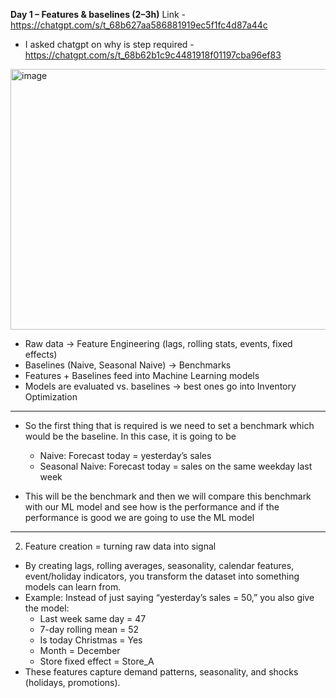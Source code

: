 **Day 1 – Features & baselines (2–3h)** Link - https://chatgpt.com/s/t_68b627aa586881919ec5f1fc4d87a44c
- I asked chatgpt on why is step required - https://chatgpt.com/s/t_68b62b1c9c4481918f01197cba96ef83

<img width="860" height="417" alt="image" src="https://github.com/user-attachments/assets/2d1a8be3-c847-40c1-bfb4-9cd14bb0bfc0" />

- Raw data → Feature Engineering (lags, rolling stats, events, fixed effects)
- Baselines (Naive, Seasonal Naive) → Benchmarks
- Features + Baselines feed into Machine Learning models
- Models are evaluated vs. baselines → best ones go into Inventory Optimization

---

- So the first thing that is required is we need to set a benchmark which would be the baseline. In this case, it is going to be
  - Naive: Forecast today = yesterday’s sales
  - Seasonal Naive: Forecast today = sales on the same weekday last week
 
- This will be the benchmark and then we will compare this benchmark with our ML model and see how is the performance and if the performance is good we are going to use the ML model

---

2. Feature creation = turning raw data into signal
- By creating lags, rolling averages, seasonality, calendar features, event/holiday indicators, you transform the dataset into something models can learn from.
- Example: Instead of just saying “yesterday’s sales = 50,” you also give the model:
  - Last week same day = 47
  - 7-day rolling mean = 52
  - Is today Christmas = Yes
  - Month = December
  - Store fixed effect = Store_A
- These features capture demand patterns, seasonality, and shocks (holidays, promotions).
